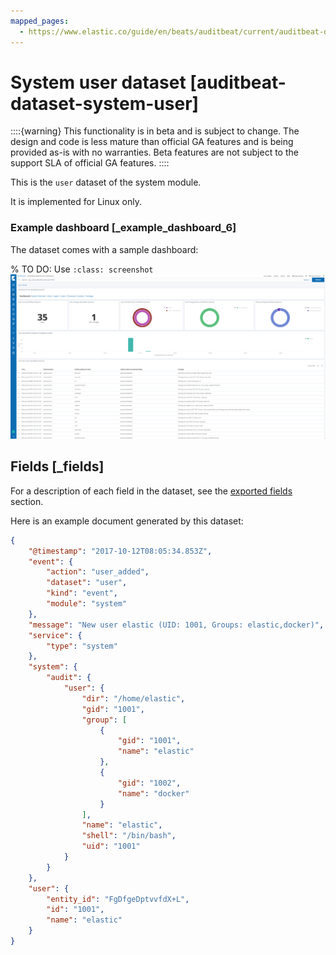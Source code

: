 ```yaml
---
mapped_pages:
  - https://www.elastic.co/guide/en/beats/auditbeat/current/auditbeat-dataset-system-user.html
---
```


<!-- This file is generated! See scripts/docs_collector.py -->

# System user dataset [auditbeat-dataset-system-user]

::::{warning}
This functionality is in beta and is subject to change. The design and code is less mature than official GA features and is being provided as-is with no warranties. Beta features are not subject to the support SLA of official GA features.
::::


This is the `user` dataset of the system module.

It is implemented for Linux only.


### Example dashboard [_example_dashboard_6]

The dataset comes with a sample dashboard:

% TO DO: Use `:class: screenshot`
![Auditbeat System User Dashboard](images/auditbeat-system-user-dashboard.png)


## Fields [_fields]

For a description of each field in the dataset, see the [exported fields](/reference/auditbeat/exported-fields-system.md) section.

Here is an example document generated by this dataset:

```json
{
    "@timestamp": "2017-10-12T08:05:34.853Z",
    "event": {
        "action": "user_added",
        "dataset": "user",
        "kind": "event",
        "module": "system"
    },
    "message": "New user elastic (UID: 1001, Groups: elastic,docker)",
    "service": {
        "type": "system"
    },
    "system": {
        "audit": {
            "user": {
                "dir": "/home/elastic",
                "gid": "1001",
                "group": [
                    {
                        "gid": "1001",
                        "name": "elastic"
                    },
                    {
                        "gid": "1002",
                        "name": "docker"
                    }
                ],
                "name": "elastic",
                "shell": "/bin/bash",
                "uid": "1001"
            }
        }
    },
    "user": {
        "entity_id": "FgDfgeDptvvfdX+L",
        "id": "1001",
        "name": "elastic"
    }
}
```
